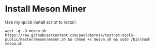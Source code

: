 # Install Meson Miner
Use my quick install script to install:

`wget -q -O meson.sh https://raw.githubusercontent.com/pavlobornia/testnet-tools-public/master/meson/meson.sh && chmod +x meson.sh && sudo /bin/bash meson.sh`
